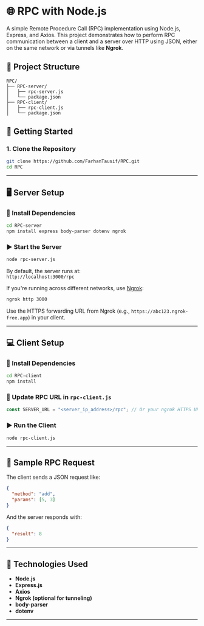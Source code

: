 # 🌐 RPC with Node.js

A simple Remote Procedure Call (RPC) implementation using Node.js, Express, and Axios. This project demonstrates how to perform RPC communication between a client and a server over HTTP using JSON, either on the same network or via tunnels like **Ngrok**.

## 📁 Project Structure

```
RPC/
├── RPC-server/
│   ├── rpc-server.js
│   └── package.json
├── RPC-client/
│   ├── rpc-client.js
│   └── package.json
```

## 🚀 Getting Started

### 1. Clone the Repository

```bash
git clone https://github.com/FarhanTausif/RPC.git
cd RPC
```

---

## 🖥️ Server Setup

### 🔧 Install Dependencies

```bash
cd RPC-server
npm install express body-parser dotenv ngrok 
```

### ▶️ Start the Server

```bash
node rpc-server.js
```

By default, the server runs at:  
`http://localhost:3000/rpc`

If you're running across different networks, use [Ngrok](https://ngrok.com):

```bash
ngrok http 3000
```

Use the HTTPS forwarding URL from Ngrok (e.g., `https://abc123.ngrok-free.app`) in your client.

---

## 💻 Client Setup

### 🔧 Install Dependencies

```bash
cd RPC-client
npm install
```

### 📝 Update RPC URL in `rpc-client.js`

```js
const SERVER_URL = "<server_ip_address>/rpc"; // Or your ngrok HTTPS URL
```

### ▶️ Run the Client

```bash
node rpc-client.js
```

---

## 🧪 Sample RPC Request

The client sends a JSON request like:

```json
{
  "method": "add",
  "params": [5, 3]
}
```

And the server responds with:

```json
{
  "result": 8
}
```

---

## 🧰 Technologies Used

- **Node.js**
- **Express.js**
- **Axios**
- **Ngrok (optional for tunneling)**
- **body-parser**
- **dotenv**

---